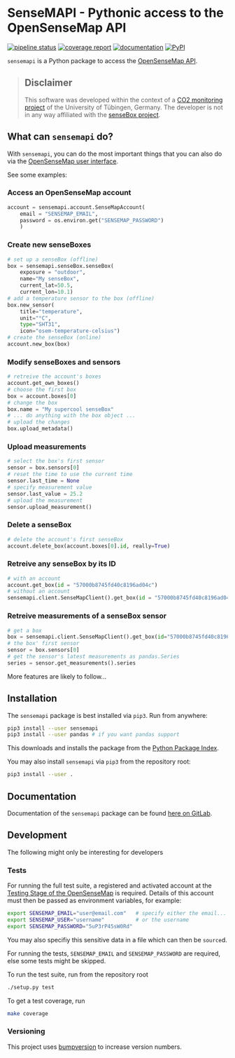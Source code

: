 # SenseMAPI - Pythonic access to the OpenSenseMap API

[![pipeline status](https://gitlab.com/tue-umphy/co2mofetten/python3-sensemapi/badges/master/pipeline.svg)](https://gitlab.com/tue-umphy/co2mofetten/python3-sensemapi/commits/master) [![coverage report](https://gitlab.com/tue-umphy/co2mofetten/python3-sensemapi/badges/master/coverage.svg)](https://tue-umphy.gitlab.io/co2mofetten/python3-sensemapi/coverage-report/)
[![documentation](https://img.shields.io/badge/docs-sphinx-brightgreen.svg)](https://tue-umphy.gitlab.io/co2mofetten/python3-sensemapi/) [![PyPI](https://badge.fury.io/py/sensemapi.svg)](https://badge.fury.io/py/sensemapi)

`sensemapi` is a Python package to access the [OpenSenseMap
API](https://api.opensensemap.org).

> ## Disclaimer
>
> This software was developed within the context of a
> [CO2 monitoring project](https://gitlab.com/tue-umphy/co2mofetten)
> of the University of Tübingen, Germany. The developer is not in any
> way affiliated with the [senseBox project](https://www.sensebox.de/en/).

## What can `sensemapi` do?

With `sensemapi`, you can do the most important things that you can also do via
the [OpenSenseMap user interface](https://opensensemap.org).

See some examples:

### Access an OpenSenseMap account

```python
account = sensemapi.account.SenseMapAccount(
    email = "SENSEMAP_EMAIL",
    password = os.environ.get("SENSEMAP_PASSWORD")
    )
```

### Create new senseBoxes

```python
# set up a senseBox (offline)
box = sensemapi.senseBox.senseBox(
    exposure = "outdoor",
    name="My senseBox",
    current_lat=50.5,
    current_lon=10.1)
# add a temperature sensor to the box (offline)
box.new_sensor(
    title="temperature",
    unit="°C",
    type="SHT31",
    icon="osem-temperature-celsius")
# create the senseBox (online)
account.new_box(box)
```

### Modify senseBoxes and sensors

```python
# retreive the account's boxes
account.get_own_boxes()
# choose the first box
box = account.boxes[0]
# change the box
box.name = "My supercool senseBox"
# ... do anything with the box object ...
# upload the changes
box.upload_metadata()
```

### Upload measurements

```python
# select the box's first sensor
sensor = box.sensors[0]
# reset the time to use the current time
sensor.last_time = None
# specify measurement value
sensor.last_value = 25.2
# upload the measurement
sensor.upload_measurement()
```

### Delete a senseBox

```python
# delete the account's first senseBox
account.delete_box(account.boxes[0].id, really=True)
```

### Retreive any senseBox by its ID

```python
# with an account
account.get_box(id = "57000b8745fd40c8196ad04c")
# without an account
sensemapi.client.SenseMapClient().get_box(id = "57000b8745fd40c8196ad04c")
```

### Retreive measurements of a senseBox sensor

```python
# get a box
box = sensemapi.client.SenseMapClient().get_box(id="57000b8745fd40c8196ad04c")
# the box' first sensor
sensor = box.sensors[0]
# get the sensor's latest measurements as pandas.Series
series = sensor.get_measurements().series
```

More features are likely to follow...

## Installation

The `sensemapi` package is best installed via `pip3`. Run from anywhere:

```bash
pip3 install --user sensemapi
pip3 install --user pandas # if you want pandas support
```

This downloads and installs the package from the [Python Package
Index](https://pypi.org).

You may also install `sensemapi` via `pip3` from the repository root:

```bash
pip3 install --user .
```

## Documentation

Documentation of the `sensemapi` package can be found [here on
GitLab](https://tue-umphy.gitlab.io/co2mofetten/python3-sensemapi/).

## Development

The following might only be interesting for developers

### Tests

For running the full test suite, a registered and activated account at the 
[Testing Stage of the OpenSenseMap](https://testing.opensensemap.org/) is 
required. Details of this account must then be passed as environment
 variables, for example: 

```bash
export SENSEMAP_EMAIL="user@email.com"   # specify either the email...
export SENSEMAP_USER="username"          # or the username
export SENSEMAP_PASSWORD="5uP3rP45sW0Rd"
```

You may also specifiy this sensitive data in a file which can then be
`source`d.

For running the tests, `SENSEMAP_EMAIL` and `SENSEMAP_PASSWORD` are required, 
else some tests might be skipped.

To run the test suite, run from the repository root

```bash
./setup.py test
```

To get a test coverage, run

```bash
make coverage
```

### Versioning

This project uses [bumpversion](https://pypi.org/project/bumpversion/) to
increase version numbers.

